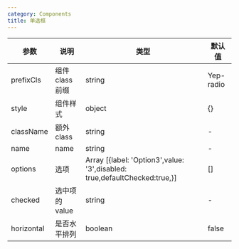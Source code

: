 ```yaml
---
category: Components
title: 单选框
---
```



<DEMO>


| 参数 | 说明 | 类型 | 默认值
| --------- | -------- | --------- | --------
| prefixCls | 组件class前缀 | string | Yep-radio
| style | 组件样式 | object | {}
| className | 额外class | string | -
| name | name | string| -
| options | 选项 | Array [{label: 'Option3',value: '3',disabled: true,defaultChecked:true,}] | []
| checked | 选中项的value | string | -
| horizontal | 是否水平排列 | boolean | false
